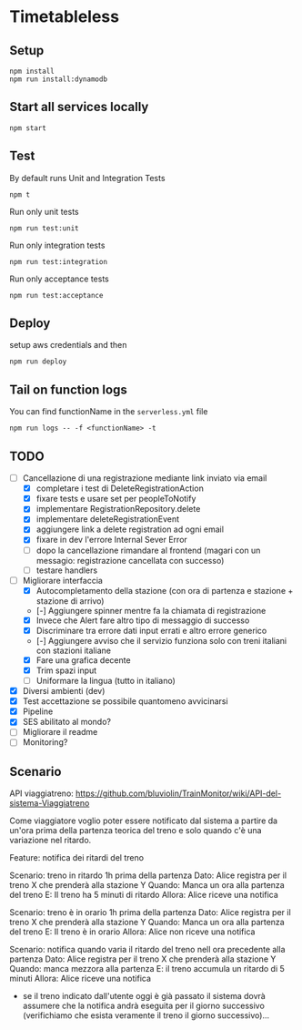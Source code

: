 # Timetableless

## Setup
```
npm install
npm run install:dynamodb
```

## Start all services locally
```
npm start
```

## Test
By default runs Unit and Integration Tests
```
npm t
```

Run only unit tests
```
npm run test:unit
```

Run only integration tests
```
npm run test:integration
```

Run only acceptance tests
```
npm run test:acceptance
```

## Deploy
setup aws credentials and then
```
npm run deploy
```

## Tail on function logs
You can find functionName in the `serverless.yml` file
```
npm run logs -- -f <functionName> -t
```

## TODO
- [ ] Cancellazione di una registrazione mediante link inviato via email
   - [x] completare i test di DeleteRegistrationAction
   - [x] fixare tests e usare set per peopleToNotify
   - [x] implementare RegistrationRepository.delete
   - [x] implementare deleteRegistrationEvent
   - [x] aggiungere link a delete registration ad ogni email
   - [x] fixare in dev l'errore Internal Sever Error
   - [ ] dopo la cancellazione rimandare al frontend (magari con un messagio: registrazione cancellata con successo)
   - [ ] testare handlers
- [ ] Migliorare interfaccia
    - [x] Autocompletamento della stazione (con ora di partenza e stazione + stazione di arrivo)
    - [-] Aggiungere spinner mentre fa la chiamata di registrazione
    - [x] Invece che Alert fare altro tipo di messaggio di successo
    - [x] Discriminare tra errore dati input errati e altro errore generico
    - [-] Aggiungere avviso che il servizio funziona solo con treni italiani con stazioni italiane
    - [x] Fare una grafica decente
    - [x] Trim spazi input
    - [ ] Uniformare la lingua (tutto in italiano)
- [x] Diversi ambienti (dev)
- [x] Test accettazione se possibile quantomeno avvicinarsi
- [x] Pipeline
- [x] SES abilitato al mondo?
- [ ] Migliorare il readme
- [ ] Monitoring?

## Scenario
API viaggiatreno: https://github.com/bluviolin/TrainMonitor/wiki/API-del-sistema-Viaggiatreno

Come viaggiatore voglio poter essere notificato dal sistema a partire da un'ora prima della partenza teorica del treno e solo quando c'è una variazione nel ritardo.

Feature: notifica dei ritardi del treno

Scenario: treno in ritardo 1h prima della partenza
Dato: Alice registra per il treno X che prenderà alla stazione Y
Quando: Manca un ora alla partenza del treno
E: Il treno ha 5 minuti di ritardo
Allora: Alice riceve una notifica

Scenario: treno è in orario 1h prima della partenza
Dato: Alice registra per il treno X che prenderà alla stazione Y
Quando: Manca un ora alla partenza del treno
E: Il treno è in orario
Allora: Alice non riceve una notifica

Scenario: notifica quando varia il ritardo del treno nell ora precedente alla partenza
Dato: Alice registra per il treno X che prenderà alla stazione Y
Quando: manca mezzora alla partenza
E: il treno accumula un ritardo di 5 minuti
Allora: Alice riceve una notifica

- se il treno indicato dall'utente oggi è già passato il sistema dovrà assumere che la notifica andrà eseguita per il giorno successivo (verifichiamo che esista veramente il treno il giorno successivo)...
